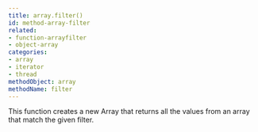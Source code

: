 ```yaml
---
title: array.filter()
id: method-array-filter
related:
- function-arrayfilter
- object-array
categories:
- array
- iterator
- thread
methodObject: array
methodName: filter
---
```


This function creates a new Array that returns all the values from an array that match the given filter.
